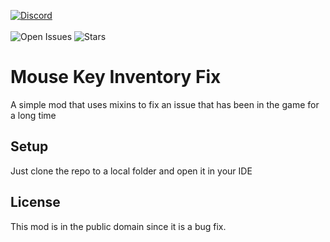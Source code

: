 [![Discord](https://discordapp.com/api/guilds/959153592869224579/widget.png?style=banner2)](https://discord.gg/qpc69BUeDe)\
\
![Open Issues](https://img.shields.io/github/issues/Elephant1214/MouseKeyInventoryFix?style=for-the-badge)
![Stars](https://img.shields.io/github/stars/Elephant1214/MouseKeyInventoryFix?style=for-the-badge)

# Mouse Key Inventory Fix
A simple mod that uses mixins to fix an issue that has been in the game for a long time

## Setup
Just clone the repo to a local folder and open it in your IDE

## License
This mod is in the public domain since it is a bug fix.